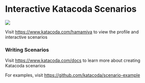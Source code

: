 # Interactive Katacoda Scenarios

[![](http://shields.katacoda.com/katacoda/hamamiya/count.svg)](https://www.katacoda.com/hamamiya "Get your profile on Katacoda.com")

Visit https://www.katacoda.com/hamamiya to view the profile and interactive scenarios

### Writing Scenarios
Visit https://www.katacoda.com/docs to learn more about creating Katacoda scenarios

For examples, visit https://github.com/katacoda/scenario-example
